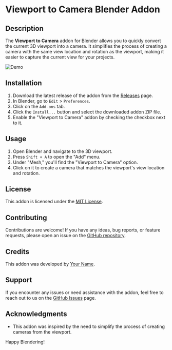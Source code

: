 # Viewport to Camera Blender Addon

## Description

The **Viewport to Camera** addon for Blender allows you to quickly convert the current 3D viewport into a camera. It simplifies the process of creating a camera with the same view location and rotation as the viewport, making it easier to capture the current view for your projects.

![Demo](demo.gif)

## Installation

1. Download the latest release of the addon from the [Releases](https://github.com/yourusername/viewport2camera/releases) page.
2. In Blender, go to `Edit` > `Preferences`.
3. Click on the `Add-ons` tab.
4. Click the `Install...` button and select the downloaded addon ZIP file.
5. Enable the "Viewport to Camera" addon by checking the checkbox next to it.

## Usage

1. Open Blender and navigate to the 3D viewport.
2. Press `Shift + A` to open the "Add" menu.
3. Under "Mesh," you'll find the "Viewport to Camera" option.
4. Click on it to create a camera that matches the viewport's view location and rotation.

## License

This addon is licensed under the [MIT License](LICENSE).

## Contributing

Contributions are welcome! If you have any ideas, bug reports, or feature requests, please open an issue on the [GitHub repository](https://github.com/yourusername/viewport2camera).

## Credits

This addon was developed by [Your Name](https://github.com/yourusername).

## Support

If you encounter any issues or need assistance with the addon, feel free to reach out to us on the [GitHub Issues](https://github.com/yourusername/viewport2camera/issues) page.

## Acknowledgments

- This addon was inspired by the need to simplify the process of creating cameras from the viewport.

Happy Blendering!
